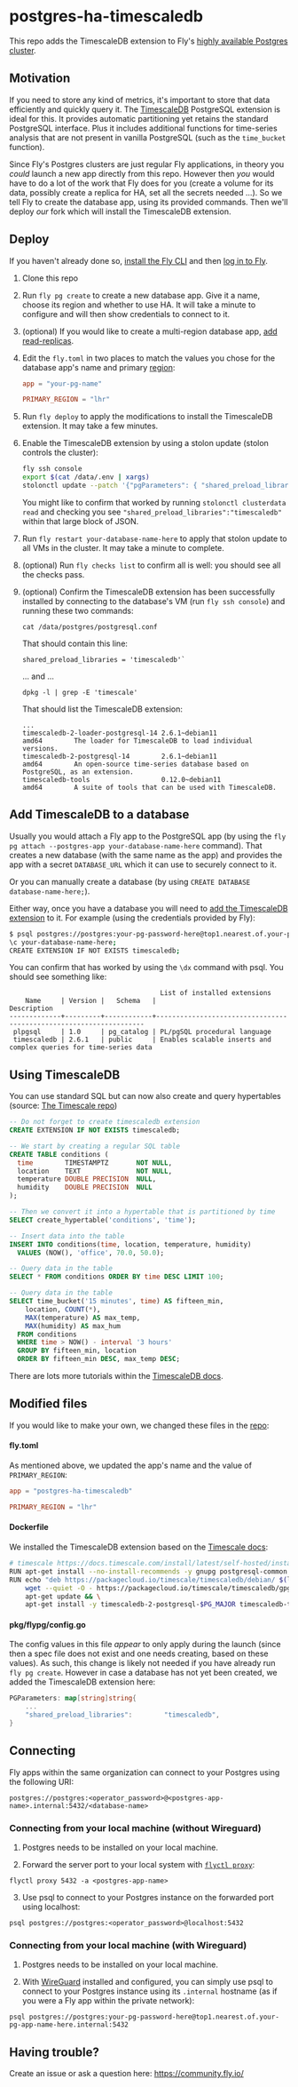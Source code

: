 # postgres-ha-timescaledb

This repo adds the TimescaleDB extension to Fly's [highly available Postgres cluster](https://github.com/fly-apps/postgres-ha).

## Motivation

If you need to store any kind of metrics, it's important to store that data efficiently and quickly query it. The [TimescaleDB](https://github.com/timescale/timescaledb) PostgreSQL extension is ideal for this. It provides automatic partitioning yet retains the standard PostgreSQL interface. Plus it includes additional functions for time-series analysis that are not present in vanilla PostgreSQL (such as the `time_bucket` function).

Since Fly's Postgres clusters are just regular Fly applications, in theory you _could_ launch a new app directly from this repo. However then _you_ would have to do a lot of the work that Fly does for you (create a volume for its data, possibly create a replica for HA, set all the secrets needed ...). So we tell Fly to create the database app, using its provided commands. Then we'll deploy _our_ fork which will install the TimescaleDB extension.

## Deploy

If you haven't already done so, [install the Fly CLI](https://fly.io/docs/getting-started/installing-flyctl/) and then [log in to Fly](https://fly.io/docs/getting-started/log-in-to-fly/).

1. Clone this repo
2. Run `fly pg create` to create a new database app. Give it a name, choose its region and whether to use HA. It will take a minute to configure and will then show credentials to connect to it.
3. (optional) If you would like to create a multi-region database app, [add read-replicas](https://fly.io/docs/getting-started/multi-region-databases/#create-a-postgresql-cluster).
4. Edit the `fly.toml` in two places to match the values you chose for the database app's name and primary [region](https://fly.io/docs/reference/regions/#fly-io-regions):

    ```toml
    app = "your-pg-name"

    PRIMARY_REGION = "lhr"
    ```
4. Run `fly deploy` to apply the modifications to install the TimescaleDB extension. It may take a few minutes.
5. Enable the TimescaleDB extension by using a stolon update (stolon controls the cluster):
    ```sh
    fly ssh console
    export $(cat /data/.env | xargs)
    stolonctl update --patch '{"pgParameters": { "shared_preload_libraries": "timescaledb"}}'
    ```
    You might like to confirm that worked by running `stolonctl clusterdata read` and checking you see `"shared_preload_libraries":"timescaledb"` within that large block of JSON.
6. Run `fly restart your-database-name-here` to apply that stolon update to all VMs in the cluster. It may take a minute to complete.
7. (optional) Run  `fly checks list` to confirm all is well: you should see all the checks pass.
8. (optional) Confirm the TimescaleDB extension has been successfully installed by connecting to the database's VM (run `fly ssh console`) and running these two commands:
    ```
    cat /data/postgres/postgresql.conf
    ```
    That should contain this line:
    ```
    shared_preload_libraries = 'timescaledb'`
    ```
    ... and ...
    ```
    dpkg -l | grep -E 'timescale'
    ```
    That should list the TimescaleDB extension:
    ```
    ...
    timescaledb-2-loader-postgresql-14 2.6.1~debian11                 amd64        The loader for TimescaleDB to load individual versions.
    timescaledb-2-postgresql-14        2.6.1~debian11                 amd64        An open-source time-series database based on PostgreSQL, as an extension.
    timescaledb-tools                  0.12.0~debian11                amd64        A suite of tools that can be used with TimescaleDB.
    ```

## Add TimescaleDB to a database

Usually you would attach a Fly app to the PostgreSQL app (by using the `fly pg attach --postgres-app your-database-name-here` command). That creates a new database (with the same name as the app) and provides the app with a secret `DATABASE_URL` which it can use to securely connect to it.

Or you can manually create a database (by using `CREATE DATABASE database-name-here;`).

Either way, once you have a database you will need to [add the TimescaleDB extension](https://docs.timescale.com/install/latest/self-hosted/installation-debian/#set-up-the-timescaledb-extension) to it. For example (using the credentials provided by Fly):

```sh
$ psql postgres://postgres:your-pg-password-here@top1.nearest.of.your-pg-app-name-here.internal:5432
\c your-database-name-here;
CREATE EXTENSION IF NOT EXISTS timescaledb;
```

You can confirm that has worked by using the `\dx` command with psql. You should see something like:

```
                                      List of installed extensions
    Name     | Version |   Schema   |                            Description
-------------+---------+------------+-------------------------------------------------------------------
 plpgsql     | 1.0     | pg_catalog | PL/pgSQL procedural language
 timescaledb | 2.6.1   | public     | Enables scalable inserts and complex queries for time-series data
```

## Using TimescaleDB

You can use standard SQL but can now also create and query hypertables (source: [The Timescale repo](https://github.com/timescale/timescaledb#creating-a-hypertable))

```sql
-- Do not forget to create timescaledb extension
CREATE EXTENSION IF NOT EXISTS timescaledb;

-- We start by creating a regular SQL table
CREATE TABLE conditions (
  time        TIMESTAMPTZ       NOT NULL,
  location    TEXT              NOT NULL,
  temperature DOUBLE PRECISION  NULL,
  humidity    DOUBLE PRECISION  NULL
);

-- Then we convert it into a hypertable that is partitioned by time
SELECT create_hypertable('conditions', 'time');

-- Insert data into the table
INSERT INTO conditions(time, location, temperature, humidity)
  VALUES (NOW(), 'office', 70.0, 50.0);

-- Query data in the table
SELECT * FROM conditions ORDER BY time DESC LIMIT 100;

-- Query data in the table
SELECT time_bucket('15 minutes', time) AS fifteen_min,
    location, COUNT(*),
    MAX(temperature) AS max_temp,
    MAX(humidity) AS max_hum
  FROM conditions
  WHERE time > NOW() - interval '3 hours'
  GROUP BY fifteen_min, location
  ORDER BY fifteen_min DESC, max_temp DESC;
```

There are lots more tutorials within the [TimescaleDB docs](https://docs.timescale.com/timescaledb/latest/getting-started/create-hypertable/#chunks-and-hypertables).

## Modified files

If you would like to make your own, we changed these files in the [repo](https://github.com/fly-apps/postgres-ha):

#### fly.toml

As mentioned above, we updated the app's name and the value of `PRIMARY_REGION`:

```toml
app = "postgres-ha-timescaledb"

PRIMARY_REGION = "lhr"
```

#### Dockerfile

We installed the TimescaleDB extension based on the [Timescale docs](https://docs.timescale.com/install/latest/self-hosted/installation-debian/#install-self-hosted-timescaledb-on-debian-based-systems):

```sh
# timescale https://docs.timescale.com/install/latest/self-hosted/installation-debian/#install-self-hosted-timescaledb-on-debian-based-systems
RUN apt-get install --no-install-recommends -y gnupg postgresql-common apt-transport-https lsb-release wget curl
RUN echo "deb https://packagecloud.io/timescale/timescaledb/debian/ $(lsb_release -c -s) main" > /etc/apt/sources.list.d/timescaledb.list && \
    wget --quiet -O - https://packagecloud.io/timescale/timescaledb/gpgkey | apt-key add - && \
    apt-get update && \
    apt-get install -y timescaledb-2-postgresql-$PG_MAJOR timescaledb-tools
```

#### pkg/flypg/config.go

The config values in this file _appear_ to only apply during the launch (since then a spec file does not exist and one needs creating, based on these values). As such, this change is likely not needed if you have already run `fly pg create`. However in case a database has not yet been created, we added the TimescaleDB extension here:

```go
PGParameters: map[string]string{
    ...
    "shared_preload_libraries":        "timescaledb",
}
```

## Connecting

Fly apps within the same organization can connect to your Postgres using the following URI:

```
postgres://postgres:<operator_password>@<postgres-app-name>.internal:5432/<database-name>
```

### Connecting from your local machine (without Wireguard)

1. Postgres needs to be installed on your local machine.

2. Forward the server port to your local system with [`flyctl proxy`](https://fly.io/docs/flyctl/proxy/):

```
flyctl proxy 5432 -a <postgres-app-name>
```

3. Use psql to connect to your Postgres instance on the forwarded port using localhost:

```
psql postgres://postgres:<operator_password>@localhost:5432
```

### Connecting from your local machine (with Wireguard)

1. Postgres needs to be installed on your local machine.

2. With [WireGuard](https://fly.io/docs/reference/private-networking/#install-your-wireguard-app) installed and configured, you can simply use psql to connect to your Postgres instance using its `.internal` hostname (as if you were a Fly app within the private network):

```
psql postgres://postgres:your-pg-password-here@top1.nearest.of.your-pg-app-name-here.internal:5432
```

## Having trouble?

Create an issue or ask a question here: https://community.fly.io/

